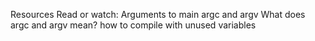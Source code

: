 Resources
Read or watch:
Arguments to main
argc and argv
What does argc and argv mean?
how to compile with unused variables

